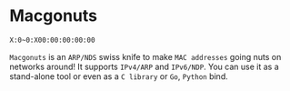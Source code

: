 # Macgonuts

```
X:0~0:X00:00:00:00:00
```

``Macgonuts`` is an ``ARP/NDS`` swiss knife to make ``MAC addresses`` going nuts on networks around!
It supports ``IPv4/ARP`` and ``IPv6/NDP``. You can use it as a stand-alone tool or even as a
``C library`` or ``Go``, ``Python`` bind.

